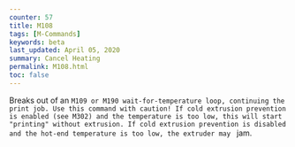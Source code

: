 ```yaml
---
counter: 57
title: M108
tags: [M-Commands] 
keywords: beta 
last_updated: April 05, 2020 
summary: Cancel Heating 
permalink: M108.html
toc: false 
---
```



Breaks out of an ` M109 or M190 wait-for-temperature loop, continuing the print job. Use this command with caution! If cold extrusion prevention is enabled (see M302) and the temperature is too low, this will start "printing" without extrusion. If cold extrusion prevention is disabled and the hot-end temperature is too low, the extruder may  ` jam.

